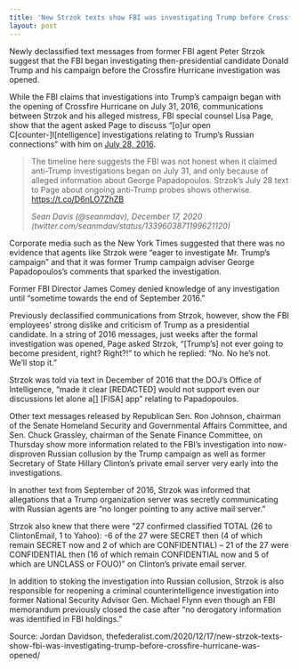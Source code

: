 ```yaml
---
title: 'New Strzok texts show FBI was investigating Trump before Crossfire Hurricane was opened'
layout: post
---
```


Newly declassified text messages from former FBI agent Peter Strzok suggest that the FBI began investigating then-presidential candidate Donald Trump and his campaign before the Crossfire Hurricane investigation was opened.

While the FBI claims that investigations into Trump’s campaign began with the opening of Crossfire Hurricane on July 31, 2016, communications between Strzok and his alleged mistress, FBI special counsel Lisa Page, show that the agent asked Page to discuss “\[o\]ur open C\[counter-\]I\[ntelligence\] investigations relating to Trump’s Russian connections” with him on [July 28, 2016](/2016/07/28/text-peter-strzok-to-lisa-page.html).

> The timeline here suggests the FBI was not honest when it claimed anti-Trump investigations began on July 31, and only because of alleged information about George Papadopoulos. Strzok’s July 28 text to Page about ongoing anti-Trump probes shows otherwise. https://t.co/D6nLO7ZhZB
> 
> <cite>Sean Davis (@seanmdav), December 17, 2020 (twitter.com/seanmdav/status/1339603871199621120)</cite>

Corporate media such as the New York Times suggested that there was no evidence that agents like Strzok were “eager to investigate Mr. Trump’s campaign” and that it was former Trump campaign adviser George Papadopoulos’s comments that sparked the investigation.

Former FBI Director James Comey denied knowledge of any investigation until “sometime towards the end of September 2016.”

Previously declassified communications from Strzok, however, show the FBI employees’ strong dislike and criticism of Trump as a presidential candidate. In a string of 2016 messages, just weeks after the formal investigation was opened, Page asked Strzok, “\[Trump’s\] not ever going to become president, right? Right?!” to which he replied: “No. No he’s not. We’ll stop it.”

Strzok was told via text in December of 2016 that the DOJ’s Office of Intelligence, “made it clear \[REDACTED\] would not support even our discussions let alone a\[\] \[FISA\] app” relating to Papadopoulos.

Other text messages released by Republican Sen. Ron Johnson, chairman of the Senate Homeland Security and Governmental Affairs Committee, and Sen. Chuck Grassley, chairman of the Senate Finance Committee, on Thursday show more information related to the FBI’s investigation into now-disproven Russian collusion by the Trump campaign as well as former Secretary of State Hillary Clinton’s private email server very early into the investigations.

In another text from September of 2016, Strzok was informed that allegations that a Trump organization server was secretly communicating with Russian agents are “no longer pointing to any active mail server.”

Strzok also knew that there were “27 confirmed classified TOTAL (26 to ClintonEmail, 1 to Yahoo): -6 of the 27 were SECRET then (4 of which remain SECRET now and 2 of which are CONFIDENTIAL) – 21 of the 27 were CONFIDENTIAL then (16 of which remain CONFIDENTIAL now and 5 of which are UNCLASS or FOUO)” on Clinton’s private email server.

In addition to stoking the investigation into Russian collusion, Strzok is also responsible for reopening a criminal counterintelligence investigation into former National Security Advisor Gen. Michael Flynn even though an FBI memorandum previously closed the case after “no derogatory information was identified in FBI holdings.”

Source: Jordan Davidson, thefederalist.com/2020/12/17/new-strzok-texts-show-fbi-was-investigating-trump-before-crossfire-hurricane-was-opened/